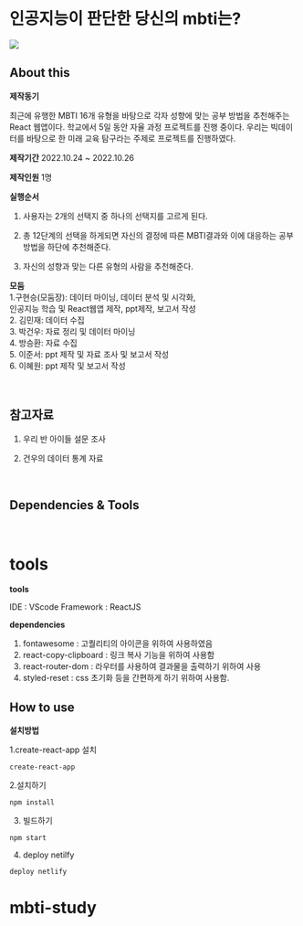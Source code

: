 # 인공지능이 판단한 당신의 mbti는?

<img src="./public/img/FelizLogo.png">


## About this


**제작동기**

최근에 유행한 MBTI 16개 유형을 바탕으로 각자 성향에 맞는 공부 방법을 추천해주는 React 웹앱이다.
학교에서 5일 동안 자율 과정 프로젝트를 진행 중이다. 
우리는 빅데이터를 바탕으로 한 미래 교육 탐구라는 주제로 프로젝트를 진행하였다.

**제작기간**
2022.10.24 ~ 2022.10.26

**제작인원**
1명

**실행순서**
1. 사용자는 2개의 선택지 중 하나의 선택지를 고르게 된다.

2. 총 12단계의 선택을 하게되면 자신의 결정에 따른 MBTI결과와 이에 대응하는 공부 방법을 하단에 추천해준다.

3. 자신의 성향과 맞는 다른 유형의 사람을 추천해준다.

**모둠**
<br>
1.구현승(모둠장): 데이터 마이닝, 데이터 분석 및 시각화, <br>인공지능 학습 및 React웹앱 제작, ppt제작, 보고서 작성 <br>
2. 김민재: 데이터 수집 <br>
3. 박건우: 자료 정리 및 데이터 마이닝 <br>
4. 방승환: 자료 수집 <br>
5. 이준서: ppt 제작 및 자료 조사 및 보고서 작성<br>
6. 이혜원: ppt 제작 및 보고서 작성


	



<br />

## 참고자료

1. 우리 반 아이들 설문 조사

2. 건우의 데이터 통계 자료
<br>

## Dependencies & Tools 
<br>

# **tools**

**tools**

IDE : VScode
Framework : ReactJS



**dependencies**

1. fontawesome : 고퀄리티의 아이콘을 위하여 사용하였음
2. react-copy-clipboard : 링크 복사 기능을 위하여 사용함
3. react-router-dom : 라우터를 사용하여 결과물을 출력하기 위하여 사용
4. styled-reset : css 초기화 등을 간편하게 하기 위하여 사용함.



## How to use

**설치방법**

1.create-react-app 설치

```
create-react-app
```

2.설치하기

```
npm install
```
3. 빌드하기

```
npm start
```

4. deploy netilfy

```
deploy netlify
```





# mbti-study
